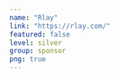 ```yaml
---
name: "Rlay"
link: "https://rlay.com/"
featured: false
level: silver
group: sponsor
png: true
---
```

